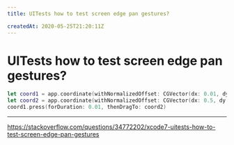 ```yaml
---
title: UITests how to test screen edge pan gestures?

createdAt: 2020-05-25T21:20:11Z
---
```


# UITests how to test screen edge pan gestures?

```swift
let coord1 = app.coordinate(withNormalizedOffset: CGVector(dx: 0.01, dy: 0.15))
let coord2 = app.coordinate(withNormalizedOffset: CGVector(dx: 0.5, dy: 0.15))
coord1.press(forDuration: 0.01, thenDragTo: coord2)
```

---

https://stackoverflow.com/questions/34772202/xcode7-uitests-how-to-test-screen-edge-pan-gestures